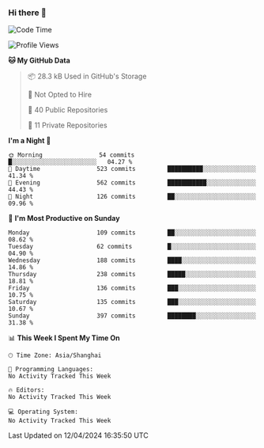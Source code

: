 ### Hi there 👋

<!--
**robinWongM/robinWongM** is a ✨ _special_ ✨ repository because its `README.md` (this file) appears on your GitHub profile.

Here are some ideas to get you started:

- 🔭 I’m currently working on ...
- 🌱 I’m currently learning ...
- 👯 I’m looking to collaborate on ...
- 🤔 I’m looking for help with ...
- 💬 Ask me about ...
- 📫 How to reach me: ...
- 😄 Pronouns: ...
- ⚡ Fun fact: ...
-->

<!--START_SECTION:waka-->
![Code Time](http://img.shields.io/badge/Code%20Time-182%20hrs%2033%20mins-blue)

![Profile Views](http://img.shields.io/badge/Profile%20Views-1-blue)

**🐱 My GitHub Data** 

> 📦 28.3 kB Used in GitHub's Storage 
 > 
> 🚫 Not Opted to Hire
 > 
> 📜 40 Public Repositories 
 > 
> 🔑 11 Private Repositories 
 > 
**I'm a Night 🦉** 

```text
🌞 Morning                54 commits          █░░░░░░░░░░░░░░░░░░░░░░░░   04.27 % 
🌆 Daytime                523 commits         ██████████░░░░░░░░░░░░░░░   41.34 % 
🌃 Evening                562 commits         ███████████░░░░░░░░░░░░░░   44.43 % 
🌙 Night                  126 commits         ██░░░░░░░░░░░░░░░░░░░░░░░   09.96 % 
```
📅 **I'm Most Productive on Sunday** 

```text
Monday                   109 commits         ██░░░░░░░░░░░░░░░░░░░░░░░   08.62 % 
Tuesday                  62 commits          █░░░░░░░░░░░░░░░░░░░░░░░░   04.90 % 
Wednesday                188 commits         ████░░░░░░░░░░░░░░░░░░░░░   14.86 % 
Thursday                 238 commits         █████░░░░░░░░░░░░░░░░░░░░   18.81 % 
Friday                   136 commits         ███░░░░░░░░░░░░░░░░░░░░░░   10.75 % 
Saturday                 135 commits         ███░░░░░░░░░░░░░░░░░░░░░░   10.67 % 
Sunday                   397 commits         ████████░░░░░░░░░░░░░░░░░   31.38 % 
```


📊 **This Week I Spent My Time On** 

```text
🕑︎ Time Zone: Asia/Shanghai

💬 Programming Languages: 
No Activity Tracked This Week

🔥 Editors: 
No Activity Tracked This Week

💻 Operating System: 
No Activity Tracked This Week
```


 Last Updated on 12/04/2024 16:35:50 UTC
<!--END_SECTION:waka-->
